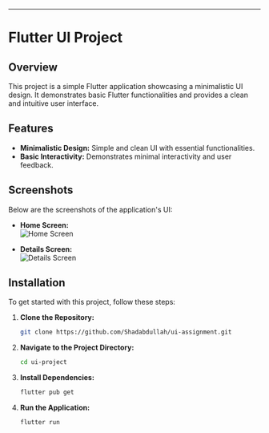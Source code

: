 ---

# Flutter UI Project

## Overview

This project is a simple Flutter application showcasing a minimalistic UI design. It demonstrates basic Flutter functionalities and provides a clean and intuitive user interface.

## Features

- **Minimalistic Design:** Simple and clean UI with essential functionalities.
- **Basic Interactivity:** Demonstrates minimal interactivity and user feedback.

## Screenshots

Below are the screenshots of the application's UI:

- **Home Screen:**  
  ![Home Screen](path/to/one.jpg)
  
- **Details Screen:**  
  ![Details Screen](path/to/details_screen.png)


## Installation

To get started with this project, follow these steps:

1. **Clone the Repository:**

   ```sh
   git clone https://github.com/Shadabdullah/ui-assignment.git
   ```

2. **Navigate to the Project Directory:**

   ```sh
   cd ui-project
   ```

3. **Install Dependencies:**

   ```sh
   flutter pub get
   ```

4. **Run the Application:**

   ```sh
   flutter run
   ```

